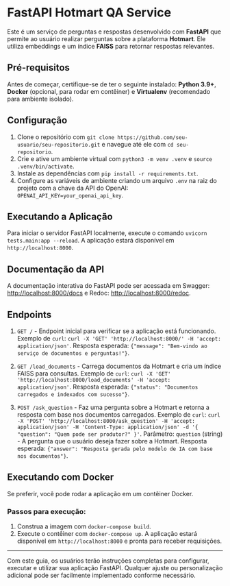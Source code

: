 # FastAPI Hotmart QA Service

Este é um serviço de perguntas e respostas desenvolvido com **FastAPI** que permite ao usuário realizar perguntas sobre a plataforma **Hotmart**. Ele utiliza embeddings e um índice **FAISS** para retornar respostas relevantes.

## Pré-requisitos

Antes de começar, certifique-se de ter o seguinte instalado: **Python 3.9+**, **Docker** (opcional, para rodar em contêiner) e **Virtualenv** (recomendado para ambiente isolado).

## Configuração

1. Clone o repositório com `git clone https://github.com/seu-usuario/seu-repositorio.git` e navegue até ele com `cd seu-repositorio`.
2. Crie e ative um ambiente virtual com `python3 -m venv .venv` e `source .venv/bin/activate`.
3. Instale as dependências com `pip install -r requirements.txt`.
4. Configure as variáveis de ambiente criando um arquivo `.env` na raiz do projeto com a chave da API do OpenAI: `OPENAI_API_KEY=your_openai_api_key`.

## Executando a Aplicação

Para iniciar o servidor FastAPI localmente, execute o comando `uvicorn tests.main:app --reload`. A aplicação estará disponível em `http://localhost:8000`.

## Documentação da API

A documentação interativa do FastAPI pode ser acessada em Swagger: [http://localhost:8000/docs](http://localhost:8000/docs) e Redoc: [http://localhost:8000/redoc](http://localhost:8000/redoc).

## Endpoints

1. `GET /` - Endpoint inicial para verificar se a aplicação está funcionando. Exemplo de `curl`: `curl -X 'GET' 'http://localhost:8000/' -H 'accept: application/json'`. Resposta esperada: `{"message": "Bem-vindo ao serviço de documentos e perguntas!"}`.

2. `GET /load_documents` - Carrega documentos da Hotmart e cria um índice FAISS para consultas. Exemplo de `curl`: `curl -X 'GET' 'http://localhost:8000/load_documents' -H 'accept: application/json'`. Resposta esperada: `{"status": "Documentos carregados e indexados com sucesso"}`.

3. `POST /ask_question` - Faz uma pergunta sobre a Hotmart e retorna a resposta com base nos documentos carregados. Exemplo de `curl`: `curl -X 'POST' 'http://localhost:8000/ask_question' -H 'accept: application/json' -H 'Content-Type: application/json' -d '{ "question": "Quem pode ser produtor?" }'`. Parâmetro: `question` (string) - A pergunta que o usuário deseja fazer sobre a Hotmart. Resposta esperada: `{"answer": "Resposta gerada pelo modelo de IA com base nos documentos"}`.

## Executando com Docker

Se preferir, você pode rodar a aplicação em um contêiner Docker.

### Passos para execução:

1. Construa a imagem com `docker-compose build`.
2. Execute o contêiner com `docker-compose up`. A aplicação estará disponível em `http://localhost:8000` e pronta para receber requisições.

---

Com este guia, os usuários terão instruções completas para configurar, executar e utilizar sua aplicação FastAPI. Qualquer ajuste ou personalização adicional pode ser facilmente implementado conforme necessário.
